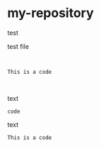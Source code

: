 # my-repository
test

test file

<pre>
<code>

This is a code

</code>
</pre>

text

    code
    
text

```This is a code```
